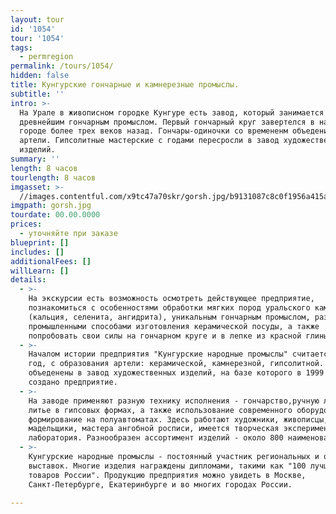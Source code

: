 ```yaml
---
layout: tour
id: '1054'
tour: '1054'
tags:
  - permregion
permalink: /tours/1054/
hidden: false
title: Кунгурские гончарные и камнерезные промыслы.
subtitle: ''
intro: >-
  На Урале в живописном городке Кунгуре есть завод, который занимается
  древнейшим гончарным промыслом. Первый гончарный круг завертелся в нашем
  городе более трех веков назад. Гончары-одиночки со времененм объеденились в
  артели. Гипсолитные мастерские с годами пересросли в завод художественных
  изделий.
summary: ''
length: 8 часов
tourlength: 8 часов
imgasset: >-
  //images.contentful.com/x9tc47a70skr/gorsh.jpg/b9131087c8c0f1956a415a2514d4a3c3/gorsh.jpg
imgpath: gorsh.jpg
tourdate: 00.00.0000
prices:
  - уточняйте при заказе
blueprint: []
includes: []
additionalFees: []
willLearn: []
details:
  - >-
    На экскурсии есть возможность осмотреть действующее предприятие,
    познакомиться с особенностями обработки мягких пород уральского камня
    (кальция, селенита, ангидрита), уникальным гончарным промыслом, различными
    промышленными способами изготовления керамической посуды, а также
    попробовать свои силы на гончарном круге и в лепке из красной глины.
  - >-
    Началом истории предприятия "Кунгурские народные промыслы" считается 1921
    год, с образования артели: керамической, камнерезной, гипсолитной. Они были
    объеденены в завод художественных изделий, на базе которого в 1999 году было
    создано предприятие.
  - >-
    На заводе применяют разную технику исполнения - гончарство,ручную лепку,
    литье в гипсовых формах, а также использование современного оборудования -
    формирование на полуавтоматах. Здесь работают художники, живописцы, гончары,
    мадельщики, мастера ангобной росписи, имеется творческая экспериментальная
    лаборатория. Разнообразен ассортимент изделий - около 800 наименований.
  - >-
    Кунгурские народные промыслы - постоянный участник региональных и областных
    выставок. Многие изделия награждены дипломами, такими как "100 лучших
    товаров России". Продукцию предприятия можно увидеть в Москве,
    Санкт-Петербурге, Екатеринбурге и во многих городах России.

---
```

